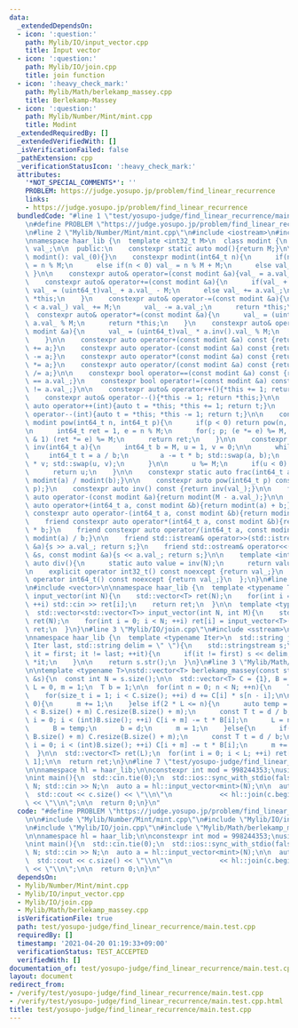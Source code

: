 ```yaml
---
data:
  _extendedDependsOn:
  - icon: ':question:'
    path: Mylib/IO/input_vector.cpp
    title: Input vector
  - icon: ':question:'
    path: Mylib/IO/join.cpp
    title: join function
  - icon: ':heavy_check_mark:'
    path: Mylib/Math/berlekamp_massey.cpp
    title: Berlekamp-Massey
  - icon: ':question:'
    path: Mylib/Number/Mint/mint.cpp
    title: Modint
  _extendedRequiredBy: []
  _extendedVerifiedWith: []
  _isVerificationFailed: false
  _pathExtension: cpp
  _verificationStatusIcon: ':heavy_check_mark:'
  attributes:
    '*NOT_SPECIAL_COMMENTS*': ''
    PROBLEM: https://judge.yosupo.jp/problem/find_linear_recurrence
    links:
    - https://judge.yosupo.jp/problem/find_linear_recurrence
  bundledCode: "#line 1 \"test/yosupo-judge/find_linear_recurrence/main.test.cpp\"\
    \n#define PROBLEM \"https://judge.yosupo.jp/problem/find_linear_recurrence\"\n\
    \n#line 2 \"Mylib/Number/Mint/mint.cpp\"\n#include <iostream>\n#include <utility>\n\
    \nnamespace haar_lib {\n  template <int32_t M>\n  class modint {\n    uint32_t\
    \ val_;\n\n  public:\n    constexpr static auto mod(){return M;}\n\n    constexpr\
    \ modint(): val_(0){}\n    constexpr modint(int64_t n){\n      if(n >= M) val_\
    \ = n % M;\n      else if(n < 0) val_ = n % M + M;\n      else val_ = n;\n   \
    \ }\n\n    constexpr auto& operator=(const modint &a){val_ = a.val_; return *this;}\n\
    \    constexpr auto& operator+=(const modint &a){\n      if(val_ + a.val_ >= M)\
    \ val_ = (uint64_t)val_ + a.val_ - M;\n      else val_ += a.val_;\n      return\
    \ *this;\n    }\n    constexpr auto& operator-=(const modint &a){\n      if(val_\
    \ < a.val_) val_ += M;\n      val_ -= a.val_;\n      return *this;\n    }\n  \
    \  constexpr auto& operator*=(const modint &a){\n      val_ = (uint64_t)val_ *\
    \ a.val_ % M;\n      return *this;\n    }\n    constexpr auto& operator/=(const\
    \ modint &a){\n      val_ = (uint64_t)val_ * a.inv().val_ % M;\n      return *this;\n\
    \    }\n\n    constexpr auto operator+(const modint &a) const {return modint(*this)\
    \ += a;}\n    constexpr auto operator-(const modint &a) const {return modint(*this)\
    \ -= a;}\n    constexpr auto operator*(const modint &a) const {return modint(*this)\
    \ *= a;}\n    constexpr auto operator/(const modint &a) const {return modint(*this)\
    \ /= a;}\n\n    constexpr bool operator==(const modint &a) const {return val_\
    \ == a.val_;}\n    constexpr bool operator!=(const modint &a) const {return val_\
    \ != a.val_;}\n\n    constexpr auto& operator++(){*this += 1; return *this;}\n\
    \    constexpr auto& operator--(){*this -= 1; return *this;}\n\n    constexpr\
    \ auto operator++(int){auto t = *this; *this += 1; return t;}\n    constexpr auto\
    \ operator--(int){auto t = *this; *this -= 1; return t;}\n\n    constexpr static\
    \ modint pow(int64_t n, int64_t p){\n      if(p < 0) return pow(n, -p).inv();\n\
    \n      int64_t ret = 1, e = n % M;\n      for(; p; (e *= e) %= M, p >>= 1) if(p\
    \ & 1) (ret *= e) %= M;\n      return ret;\n    }\n\n    constexpr static modint\
    \ inv(int64_t a){\n      int64_t b = M, u = 1, v = 0;\n\n      while(b){\n   \
    \     int64_t t = a / b;\n        a -= t * b; std::swap(a, b);\n        u -= t\
    \ * v; std::swap(u, v);\n      }\n\n      u %= M;\n      if(u < 0) u += M;\n\n\
    \      return u;\n    }\n\n    constexpr static auto frac(int64_t a, int64_t b){return\
    \ modint(a) / modint(b);}\n\n    constexpr auto pow(int64_t p) const {return pow(val_,\
    \ p);}\n    constexpr auto inv() const {return inv(val_);}\n\n    friend constexpr\
    \ auto operator-(const modint &a){return modint(M - a.val_);}\n\n    friend constexpr\
    \ auto operator+(int64_t a, const modint &b){return modint(a) + b;}\n    friend\
    \ constexpr auto operator-(int64_t a, const modint &b){return modint(a) - b;}\n\
    \    friend constexpr auto operator*(int64_t a, const modint &b){return modint(a)\
    \ * b;}\n    friend constexpr auto operator/(int64_t a, const modint &b){return\
    \ modint(a) / b;}\n\n    friend std::istream& operator>>(std::istream &s, modint\
    \ &a){s >> a.val_; return s;}\n    friend std::ostream& operator<<(std::ostream\
    \ &s, const modint &a){s << a.val_; return s;}\n\n    template <int N>\n    static\
    \ auto div(){\n      static auto value = inv(N);\n      return value;\n    }\n\
    \n    explicit operator int32_t() const noexcept {return val_;}\n    explicit\
    \ operator int64_t() const noexcept {return val_;}\n  };\n}\n#line 3 \"Mylib/IO/input_vector.cpp\"\
    \n#include <vector>\n\nnamespace haar_lib {\n  template <typename T>\n  std::vector<T>\
    \ input_vector(int N){\n    std::vector<T> ret(N);\n    for(int i = 0; i < N;\
    \ ++i) std::cin >> ret[i];\n    return ret;\n  }\n\n  template <typename T>\n\
    \  std::vector<std::vector<T>> input_vector(int N, int M){\n    std::vector<std::vector<T>>\
    \ ret(N);\n    for(int i = 0; i < N; ++i) ret[i] = input_vector<T>(M);\n    return\
    \ ret;\n  }\n}\n#line 3 \"Mylib/IO/join.cpp\"\n#include <sstream>\n#include <string>\n\
    \nnamespace haar_lib {\n  template <typename Iter>\n  std::string join(Iter first,\
    \ Iter last, std::string delim = \" \"){\n    std::stringstream s;\n\n    for(auto\
    \ it = first; it != last; ++it){\n      if(it != first) s << delim;\n      s <<\
    \ *it;\n    }\n\n    return s.str();\n  }\n}\n#line 3 \"Mylib/Math/berlekamp_massey.cpp\"\
    \n\ntemplate <typename T>\nstd::vector<T> berlekamp_massey(const std::vector<T>\
    \ &s){\n  const int N = s.size();\n\n  std::vector<T> C = {1}, B = {1};\n  int\
    \ L = 0, m = 1;\n  T b = 1;\n\n  for(int n = 0; n < N; ++n){\n    T d = s[n];\n\
    \    for(size_t i = 1; i < C.size(); ++i) d += C[i] * s[n - i];\n\n    if(d ==\
    \ 0){\n      m += 1;\n    }else if(2 * L <= n){\n      auto temp = C;\n      if(C.size()\
    \ < B.size() + m) C.resize(B.size() + m);\n      const T t = d / b;\n      for(int\
    \ i = 0; i < (int)B.size(); ++i) C[i + m] -= t * B[i];\n      L = n + 1 - L;\n\
    \      B = temp;\n      b = d;\n      m = 1;\n    }else{\n      if(C.size() <\
    \ B.size() + m) C.resize(B.size() + m);\n      const T t = d / b;\n      for(int\
    \ i = 0; i < (int)B.size(); ++i) C[i + m] -= t * B[i];\n      m += 1;\n    }\n\
    \  }\n\n  std::vector<T> ret(L);\n  for(int i = 0; i < L; ++i) ret[i] = -C[i +\
    \ 1];\n\n  return ret;\n}\n#line 7 \"test/yosupo-judge/find_linear_recurrence/main.test.cpp\"\
    \n\nnamespace hl = haar_lib;\n\nconstexpr int mod = 998244353;\nusing mint = hl::modint<mod>;\n\
    \nint main(){\n  std::cin.tie(0);\n  std::ios::sync_with_stdio(false);\n\n  int\
    \ N; std::cin >> N;\n  auto a = hl::input_vector<mint>(N);\n\n  auto c = berlekamp_massey(a);\n\
    \  std::cout << c.size() << \"\\n\"\n            << hl::join(c.begin(), c.end())\
    \ << \"\\n\";\n\n  return 0;\n}\n"
  code: "#define PROBLEM \"https://judge.yosupo.jp/problem/find_linear_recurrence\"\
    \n\n#include \"Mylib/Number/Mint/mint.cpp\"\n#include \"Mylib/IO/input_vector.cpp\"\
    \n#include \"Mylib/IO/join.cpp\"\n#include \"Mylib/Math/berlekamp_massey.cpp\"\
    \n\nnamespace hl = haar_lib;\n\nconstexpr int mod = 998244353;\nusing mint = hl::modint<mod>;\n\
    \nint main(){\n  std::cin.tie(0);\n  std::ios::sync_with_stdio(false);\n\n  int\
    \ N; std::cin >> N;\n  auto a = hl::input_vector<mint>(N);\n\n  auto c = berlekamp_massey(a);\n\
    \  std::cout << c.size() << \"\\n\"\n            << hl::join(c.begin(), c.end())\
    \ << \"\\n\";\n\n  return 0;\n}\n"
  dependsOn:
  - Mylib/Number/Mint/mint.cpp
  - Mylib/IO/input_vector.cpp
  - Mylib/IO/join.cpp
  - Mylib/Math/berlekamp_massey.cpp
  isVerificationFile: true
  path: test/yosupo-judge/find_linear_recurrence/main.test.cpp
  requiredBy: []
  timestamp: '2021-04-20 01:19:33+09:00'
  verificationStatus: TEST_ACCEPTED
  verifiedWith: []
documentation_of: test/yosupo-judge/find_linear_recurrence/main.test.cpp
layout: document
redirect_from:
- /verify/test/yosupo-judge/find_linear_recurrence/main.test.cpp
- /verify/test/yosupo-judge/find_linear_recurrence/main.test.cpp.html
title: test/yosupo-judge/find_linear_recurrence/main.test.cpp
---
```

